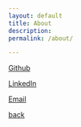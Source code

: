 ```yaml
---
layout: default
title: About
description: 
permalink: /about/

---
```


[Github](https://www.github.com/andreacastellanos)

[LinkedIn](https://www.linkedin.com/in/andreacastellanosp/)

[Email](mailto:castellanosp.andrea@gmail.com)

[back](./)
